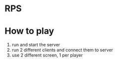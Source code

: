 # RPS

# How to play
1. run and start the server
2. run 2 different clients and connect them to server
3. use 2 different screen, 1 per player
